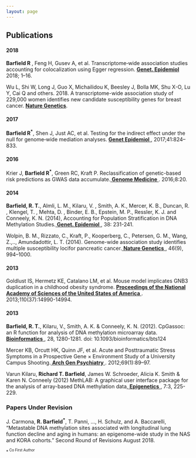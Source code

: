 ```yaml
---
layout: page
---
```

<html lang="en-us">
<h2> Publications


<h4 id="2018">2018</h4>

<p><b>Barfield R </b>, Feng H, Gusev A, et al. Transcriptome‐wide association studies accounting for colocalization using Egger regression.  <a href="https://doi.org/10.1002/gepi.22131"><b> Genet. Epidemiol</b></a> 2018; 1–16.</p>

<p>Wu L, Shi W, Long J, Guo X, Michailidou K, Beesley J, Bolla MK, Shu X-O, Lu Y, Cai Q and others. 2018. A transcriptome-wide association study of 229,000 women identifies new candidate susceptibility genes for breast cancer. <a href="https://www.nature.com/articles/s41588-018-0132-x"> <b> Nature Genetics</b></a>.<p>

<h4 id="2017">2017</h4>

<p><b>Barfield R<sup>*<sup></b>, Shen J, Just AC, et al. Testing for the indirect effect under the null for genome‐wide mediation analyses. <a href="https://doi.org/10.1002/gepi.22084"> <b>Genet Epidemiol</b> </a>, 2017;41:824–833.</p>

<h4 id="2016">2016</h4>

<p>Krier J, <b>Barfield R<sup>*<sup></b>, Green RC, Kraft P. Reclassification of genetic-based risk predictions as GWAS data accumulate.<a href="http://doi.org/10.1186/s13073-016-0272-5"> <b>Genome Medicine</b> </a>. 2016;8:20.</p>


<h4 id="2014">2014</h4>

<p><b>Barfield, R. T.</b>, Almli, L. M., Kilaru, V. , Smith, A. K., Mercer, K. B., Duncan, R. , Klengel, T. , Mehta, D. , Binder, E. B., Epstein, M. P., Ressler, K. J. and Conneely, K. N. (2014), Accounting for Population Stratification in DNA Methylation Studies.<a href="https://doi.org/10.1002/gepi.21789"> <b>Genet. Epidemiol</b> </a>, 38: 231-241.</p>

<p>Wolpin, B. M., Rizzato, C., Kraft, P., Kooperberg, C., Petersen, G. M., Wang, Z.,.., Amundadottir, L. T. (2014). Genome-wide association study identifies multiple susceptibility locifor pancreatic cancer.<a href="http://doi.org/10.1038/ng.3052"> <b>Nature Genetics</b> </a>, 46(9), 994–1000.</p> 


<h4 id="2013">2013</h4>

<p>Goldlust IS, Hermetz KE, Catalano LM, et al. Mouse model implicates GNB3 duplication in a childhood obesity syndrome. <a href="http://doi.org/10.1073/pnas.1305999110"> <b>Proceedings of the National Academy of Sciences of the United States of America</b> </a>. 2013;110(37):14990-14994.</p>


<h4 id="2012">2013</h4>

<p><b>Barfield, R. T.</b>, Kilaru, V., Smith, A. K. & Conneely, K. N. (2012). CpGassoc: an R function for analysis of DNA methylation microarray data. <a href="https://academic.oup.com/bioinformatics/article/28/9/1280/312316"> <b>Bioinformatics</b> </a>, 28, 1280-1281. doi: 10.1093/bioinformatics/bts124</p> 

<p>Mercer KB, Orcutt HK, Quinn JF, et al. Acute and Posttraumatic Stress Symptoms in a Prospective Gene × Environment Study of a University Campus Shooting.<a href="https://jamanetwork.com/journals/jamapsychiatry/fullarticle/1107439"> <b>Arch Gen Psychiatry</b> </a>. 2012;69(1):89–97.</p>

<p>Varun Kilaru, <b>Richard T. Barfield</b>, James W. Schroeder, Alicia K. Smith & Karen N. Conneely (2012) MethLAB: A graphical user interface package for the analysis of array-based DNA methylation data,<a href="https://doi.org/10.4161/epi.7.3.19284"> <b>Epigenetics</b> </a>, 7:3, 225-229.</p>


<h3 id="Co-Papers">Papers Under Revision</h3>

<p>J. Carmona, <b>R. Barfield<sup>*<sup></b>, T. Panni, ..., H. Schulz, and A. Baccarelli, “Metastable DNA methylation sites associated with longitudinal lung function decline and aging in humans: an epigenome-wide study in the NAS and KORA cohorts.” Second Round of Revisions August 2018. </p> 



<sup>*<sup> Co First Author
